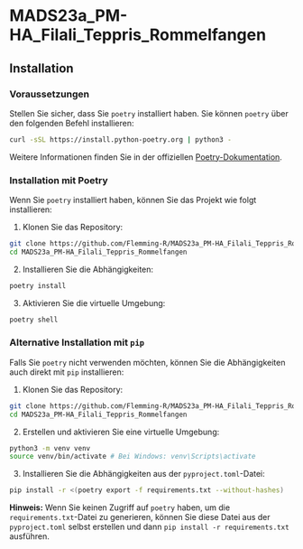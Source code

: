# MADS23a_PM-HA_Filali_Teppris_Rommelfangen
## Installation
### Voraussetzungen
Stellen Sie sicher, dass Sie `poetry` installiert haben. Sie können `poetry` über den folgenden Befehl installieren:
```bash
curl -sSL https://install.python-poetry.org | python3 -
```
Weitere Informationen finden Sie in der offiziellen [Poetry-Dokumentation](https://python-poetry.org/docs/#installation).
### Installation mit Poetry
Wenn Sie `poetry` installiert haben, können Sie das Projekt wie folgt installieren:
1. Klonen Sie das Repository:
```bash
git clone https://github.com/Flemming-R/MADS23a_PM-HA_Filali_Teppris_Rommelfangen
cd MADS23a_PM-HA_Filali_Teppris_Rommelfangen
```
2. Installieren Sie die Abhängigkeiten:
```bash
poetry install
```
3. Aktivieren Sie die virtuelle Umgebung:
```bash
poetry shell
```
### Alternative Installation mit `pip`
Falls Sie `poetry` nicht verwenden möchten, können Sie die Abhängigkeiten auch direkt mit `pip` installieren:
1. Klonen Sie das Repository:
```bash
git clone https://github.com/Flemming-R/MADS23a_PM-HA_Filali_Teppris_Rommelfangen
cd MADS23a_PM-HA_Filali_Teppris_Rommelfangen
```
2. Erstellen und aktivieren Sie eine virtuelle Umgebung:
```bash
python3 -m venv venv
source venv/bin/activate # Bei Windows: venv\Scripts\activate
```
3. Installieren Sie die Abhängigkeiten aus der `pyproject.toml`-Datei:
```bash
pip install -r <(poetry export -f requirements.txt --without-hashes)
```
**Hinweis:** Wenn Sie keinen Zugriff auf `poetry` haben, um die `requirements.txt`-Datei zu generieren, können Sie diese Datei aus der `pyproject.toml` selbst erstellen und dann `pip install -r requirements.txt` ausführen.

